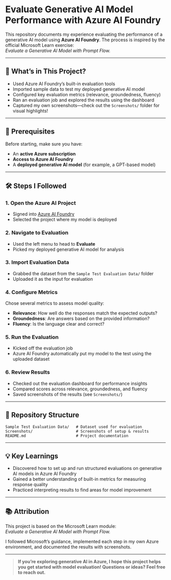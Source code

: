 # Evaluate Generative AI Model Performance with Azure AI Foundry

This repository documents my experience evaluating the performance of a generative AI model using **Azure AI Foundry**. The process is inspired by the official Microsoft Learn exercise:  
*Evaluate a Generative AI Model with Prompt Flow.*

---

## 📝 What’s in This Project?

- Used Azure AI Foundry’s built-in evaluation tools  
- Imported sample data to test my deployed generative AI model  
- Configured key evaluation metrics (relevance, groundedness, fluency)  
- Ran an evaluation job and explored the results using the dashboard  
- Captured my own screenshots—check out the `Screenshots/` folder for visual highlights!

---

## 🚦 Prerequisites

Before starting, make sure you have:

- An **active Azure subscription**
- **Access to Azure AI Foundry**
- A **deployed generative AI model** (for example, a GPT-based model)

---

## 🛠️ Steps I Followed

### 1. Open the Azure AI Project

- Signed into [Azure AI Foundry](https://azure.microsoft.com/en-us/products/ai-services/ai-foundry/)
- Selected the project where my model is deployed

### 2. Navigate to **Evaluation**

- Used the left menu to head to **Evaluate**
- Picked my deployed generative AI model for analysis

### 3. Import Evaluation Data

- Grabbed the dataset from the `Sample Test Evaluation Data/` folder
- Uploaded it as the input for evaluation

### 4. Configure Metrics

Chose several metrics to assess model quality:
- **Relevance**: How well do the responses match the expected outputs?
- **Groundedness**: Are answers based on the provided information?
- **Fluency**: Is the language clear and correct?

### 5. Run the Evaluation

- Kicked off the evaluation job
- Azure AI Foundry automatically put my model to the test using the uploaded dataset

### 6. Review Results

- Checked out the evaluation dashboard for performance insights
- Compared scores across relevance, groundedness, and fluency
- Saved screenshots of the results (see `Screenshots/`)

---

## 📁 Repository Structure

```
Sample Test Evaluation Data/   # Dataset used for evaluation  
Screenshots/                   # Screenshots of setup & results  
README.md                      # Project documentation  
```

---

## 💡 Key Learnings

- Discovered how to set up and run structured evaluations on generative AI models in Azure AI Foundry
- Gained a better understanding of built-in metrics for measuring response quality
- Practiced interpreting results to find areas for model improvement

---

## 📚 Attribution

This project is based on the Microsoft Learn module:  
*Evaluate a Generative AI Model with Prompt Flow.*

I followed Microsoft’s guidance, implemented each step in my own Azure environment, and documented the results with screenshots.

---

> **If you’re exploring generative AI in Azure, I hope this project helps you get started with model evaluation! Questions or ideas? Feel free to reach out.**
